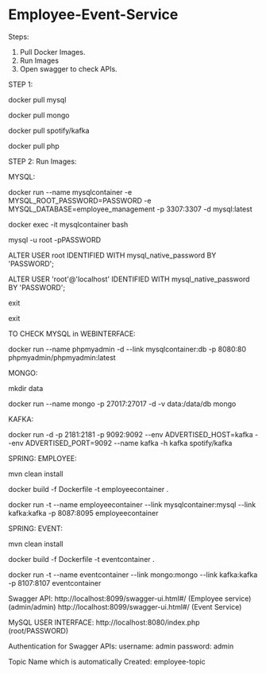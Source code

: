 # Employee-Event-Service


Steps:

1. Pull Docker Images.
2. Run Images
3. Open swagger to check APIs.



STEP 1: 

docker pull mysql

docker pull mongo

docker pull spotify/kafka

docker pull php

STEP 2: Run Images:

MYSQL: 

docker run --name mysqlcontainer -e MYSQL_ROOT_PASSWORD=PASSWORD -e MYSQL_DATABASE=employee_management -p 3307:3307 -d mysql:latest

docker exec -it mysqlcontainer bash

mysql -u root -pPASSWORD

ALTER USER root IDENTIFIED WITH mysql_native_password BY 'PASSWORD';

ALTER USER 'root'@'localhost' IDENTIFIED WITH mysql_native_password BY 'PASSWORD';

exit

exit

TO CHECK MYSQL in WEBINTERFACE:

docker run --name phpmyadmin -d --link mysqlcontainer:db -p 8080:80 phpmyadmin/phpmyadmin:latest


MONGO:

mkdir data

docker run --name mongo  -p 27017:27017  -d  -v  data:/data/db mongo


KAFKA:

docker run -d -p 2181:2181 -p 9092:9092 --env ADVERTISED_HOST=kafka --env ADVERTISED_PORT=9092 --name kafka -h kafka spotify/kafka


SPRING: EMPLOYEE:

mvn clean install

docker build -f Dockerfile -t employeecontainer .

docker run -t --name employeecontainer --link mysqlcontainer:mysql --link kafka:kafka  -p 8087:8095 employeecontainer

SPRING:  EVENT:

mvn clean install

docker build -f Dockerfile -t eventcontainer .

docker run -t --name eventcontainer --link mongo:mongo --link kafka:kafka  -p 8107:8107 eventcontainer

Swagger API:
http://localhost:8099/swagger-ui.html#/ (Employee service) (admin/admin)
http://localhost:8099/swagger-ui.html#/ (Event Service)

MySQL USER INTERFACE: http://localhost:8080/index.php (root/PASSWORD)

Authentication for Swagger APIs:
username: admin
password: admin

Topic Name which is automatically Created:
employee-topic
